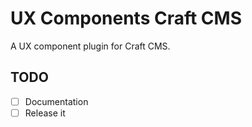 # UX Components Craft CMS

A UX component plugin for Craft CMS.

## TODO

- [ ] Documentation
- [ ] Release it